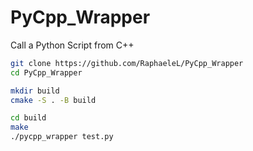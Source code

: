 # PyCpp_Wrapper

Call a Python Script from C++

```bash
git clone https://github.com/RaphaeleL/PyCpp_Wrapper
cd PyCpp_Wrapper

mkdir build
cmake -S . -B build

cd build
make 
./pycpp_wrapper test.py
```
